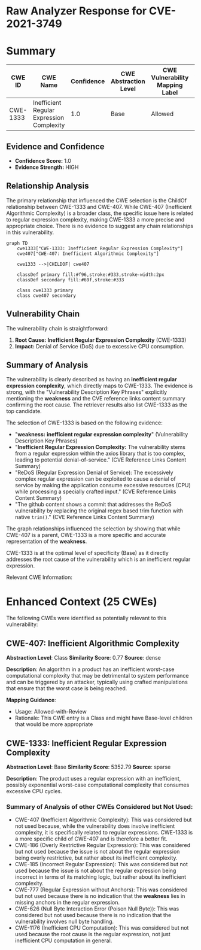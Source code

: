 # Raw Analyzer Response for CVE-2021-3749

# Summary
| CWE ID | CWE Name | Confidence | CWE Abstraction Level | CWE Vulnerability Mapping Label | CWE-Vulnerability Mapping Notes |
|---|---|---|---|---|---|
| CWE-1333 | Inefficient Regular Expression Complexity | 1.0 | Base | Allowed | Primary CWE |

## Evidence and Confidence

*   **Confidence Score:** 1.0
*   **Evidence Strength:** HIGH

## Relationship Analysis
The primary relationship that influenced the CWE selection is the ChildOf relationship between CWE-1333 and CWE-407. While CWE-407 (Inefficient Algorithmic Complexity) is a broader class, the specific issue here is related to regular expression complexity, making CWE-1333 a more precise and appropriate choice. There is no evidence to suggest any chain relationships in this vulnerability.

```mermaid
graph TD
    cwe1333["CWE-1333: Inefficient Regular Expression Complexity"]
    cwe407["CWE-407: Inefficient Algorithmic Complexity"]
    
    cwe1333 -->|CHILDOF| cwe407
    
    classDef primary fill:#f96,stroke:#333,stroke-width:2px
    classDef secondary fill:#69f,stroke:#333
    
    class cwe1333 primary
    class cwe407 secondary
```

## Vulnerability Chain
The vulnerability chain is straightforward:
1.  **Root Cause:** **Inefficient Regular Expression Complexity** (CWE-1333)
2.  **Impact:** Denial of Service (DoS) due to excessive CPU consumption.

## Summary of Analysis
The vulnerability is clearly described as having an **inefficient regular expression complexity**, which directly maps to CWE-1333. The evidence is strong, with the "Vulnerability Description Key Phrases" explicitly mentioning the **weakness** and the CVE reference links content summary confirming the root cause. The retriever results also list CWE-1333 as the top candidate.

The selection of CWE-1333 is based on the following evidence:

*   "**weakness:** **inefficient regular expression complexity**" (Vulnerability Description Key Phrases)
*   "**Inefficient Regular Expression Complexity:** The vulnerability stems from a regular expression within the axios library that is too complex, leading to potential denial-of-service." (CVE Reference Links Content Summary)
*   "ReDoS (Regular Expression Denial of Service): The excessively complex regular expression can be exploited to cause a denial of service by making the application consume excessive resources (CPU) while processing a specially crafted input." (CVE Reference Links Content Summary)
*   "The github content shows a commit that addresses the ReDoS vulnerability by replacing the original regex based trim function with native `trim()`." (CVE Reference Links Content Summary)

The graph relationships influenced the selection by showing that while CWE-407 is a parent, CWE-1333 is a more specific and accurate representation of the **weakness**.

CWE-1333 is at the optimal level of specificity (Base) as it directly addresses the root cause of the vulnerability which is an inefficient regular expression.

Relevant CWE Information:

# Enhanced Context (25 CWEs)
The following CWEs were identified as potentially relevant to this vulnerability:

## CWE-407: Inefficient Algorithmic Complexity
**Abstraction Level**: Class
**Similarity Score**: 0.77
**Source**: dense

**Description**:
An algorithm in a product has an inefficient worst-case computational complexity that may be detrimental to system performance and can be triggered by an attacker, typically using crafted manipulations that ensure that the worst case is being reached.

**Mapping Guidance**:
- Usage: Allowed-with-Review
- Rationale: This CWE entry is a Class and might have Base-level children that would be more appropriate

## CWE-1333: Inefficient Regular Expression Complexity
**Abstraction Level**: Base
**Similarity Score**: 5352.79
**Source**: sparse

**Description**:
The product uses a regular expression with an inefficient, possibly exponential worst-case computational complexity that consumes excessive CPU cycles.

### Summary of Analysis of other CWEs Considered but Not Used:

*   CWE-407 (Inefficient Algorithmic Complexity): This was considered but not used because, while the vulnerability does involve inefficient complexity, it is specifically related to regular expressions. CWE-1333 is a more specific child of CWE-407 and is therefore a better fit.
*   CWE-186 (Overly Restrictive Regular Expression): This was considered but not used because the issue is not about the regular expression being overly restrictive, but rather about its inefficient complexity.
*   CWE-185 (Incorrect Regular Expression): This was considered but not used because the issue is not about the regular expression being incorrect in terms of its matching logic, but rather about its inefficient complexity.
*   CWE-777 (Regular Expression without Anchors): This was considered but not used because there is no indication that the **weakness** lies in missing anchors in the regular expression.
*   CWE-626 (Null Byte Interaction Error (Poison Null Byte)): This was considered but not used because there is no indication that the vulnerability involves null byte handling.
*   CWE-1176 (Inefficient CPU Computation): This was considered but not used because the root cause is the regular expression, not just inefficient CPU computation in general.